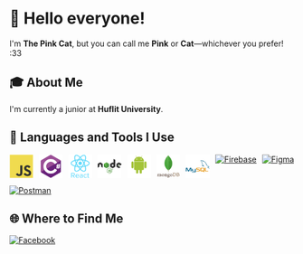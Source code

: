 <h1>🌟 Hello everyone!</h1>
<p>I'm <strong>The Pink Cat</strong>, but you can call me <strong>Pink</strong> or <strong>Cat</strong>—whichever you prefer! :33</p>

<h2>🎓 About Me</h2>
<p>I'm currently a junior at <strong>Huflit University</strong>.</p>

<h2>🚀 Languages and Tools I Use</h2>
<div style="display: flex; flex-wrap: wrap; gap: 10px;">
    <a href="https://raw.githubusercontent.com/devicons/devicon/master/icons/javascript/javascript-original.svg" target="_blank"><img src="https://raw.githubusercontent.com/devicons/devicon/master/icons/javascript/javascript-original.svg" alt="JavaScript" width="42" height="42" /></a>
    <a href="https://raw.githubusercontent.com/devicons/devicon/master/icons/csharp/csharp-original.svg" target="_blank"><img src="https://raw.githubusercontent.com/devicons/devicon/master/icons/csharp/csharp-original.svg" alt="C#" width="42" height="42" /></a>
    <a href="https://raw.githubusercontent.com/devicons/devicon/master/icons/react/react-original-wordmark.svg" target="_blank"><img src="https://raw.githubusercontent.com/devicons/devicon/master/icons/react/react-original-wordmark.svg" alt="React" width="42" height="42" /></a>
    <a href="https://raw.githubusercontent.com/devicons/devicon/master/icons/nodejs/nodejs-original-wordmark.svg" target="_blank"><img src="https://raw.githubusercontent.com/devicons/devicon/master/icons/nodejs/nodejs-original-wordmark.svg" alt="Node.js" width="42" height="42" /></a>
    <a href="https://raw.githubusercontent.com/devicons/devicon/master/icons/android/android-original-wordmark.svg" target="_blank"><img src="https://raw.githubusercontent.com/devicons/devicon/master/icons/android/android-original-wordmark.svg" alt="Android" width="42" height="42" /></a>
    <a href="https://raw.githubusercontent.com/devicons/devicon/master/icons/mongodb/mongodb-original-wordmark.svg" target="_blank"><img src="https://raw.githubusercontent.com/devicons/devicon/master/icons/mongodb/mongodb-original-wordmark.svg" alt="MongoDB" width="42" height="42" /></a>
    <a href="https://raw.githubusercontent.com/devicons/devicon/master/icons/mysql/mysql-original-wordmark.svg" target="_blank"><img src="https://raw.githubusercontent.com/devicons/devicon/master/icons/mysql/mysql-original-wordmark.svg" alt="MySQL" width="42" height="42" /></a>
    <a href="https://www.vectorlogo.zone/logos/firebase/firebase-icon.svg" target="_blank"><img src="https://www.vectorlogo.zone/logos/firebase/firebase-icon.svg" alt="Firebase" width="42" height="42" /></a>
    <a href="https://www.vectorlogo.zone/logos/figma/figma-icon.svg" target="_blank"><img src="https://www.vectorlogo.zone/logos/figma/figma-icon.svg" alt="Figma" width="42" height="42" /></a>
    <a href="https://www.vectorlogo.zone/logos/getpostman/getpostman-icon.svg" target="_blank"><img src="https://www.vectorlogo.zone/logos/getpostman/getpostman-icon.svg" alt="Postman" width="42" height="42" /></a>
</div>

<h2>🌐 Where to Find Me</h2>
<a href="https://www.facebook.com/fb.com/ThePinkKitten" target="_blank"><img src="https://img.shields.io/badge/facebook-logo?style=for-the-badge&logo=facebook&logoColor=white&color=%230866ff" alt="Facebook" /></a>
